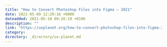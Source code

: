 ```yaml
---
title: "How to Convert Photoshop Files into Figma — 2021"
date: 2021-05-09 12:29:16 +0000
dateadded: 2021-05-10 09:26:19 +0100
description: ""
link: "https://uxplanet.org/how-to-convert-photoshop-files-into-figma-2021-26b37fd15d18?source=rss----819cc2aaeee0---4"
category:
directory: _directory/ux-planet.md
---
```

